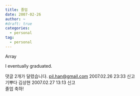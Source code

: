 ```yaml
---
title: 졸업
date: 2007-02-26
author: ~
#draft: true
categories:
  - personal
tag:
  - personal
---
```




Array

I eventually graduated.


 댓글  2개가 달렸습니다.
 pil.han@gmail.com 2007.02.26 23:33 신고   
기뿌다
 김상현 2007.02.27 13:13 신고   
졸업 축하!




